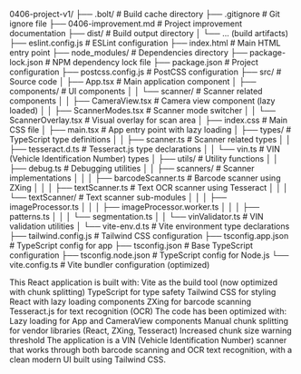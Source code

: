 
0406-project-v1/
├── .bolt/                      # Build cache directory
├── .gitignore                  # Git ignore file
├── 0406-improvement.md         # Project improvement documentation
├── dist/                       # Build output directory
│   └── ... (build artifacts)
├── eslint.config.js            # ESLint configuration
├── index.html                  # Main HTML entry point
├── node_modules/               # Dependencies directory
├── package-lock.json           # NPM dependency lock file
├── package.json                # Project configuration
├── postcss.config.js           # PostCSS configuration
├── src/                        # Source code
│   ├── App.tsx                 # Main application component
│   ├── components/             # UI components
│   │   └── scanner/            # Scanner related components
│   │       ├── CameraView.tsx  # Camera view component (lazy loaded)
│   │       ├── ScannerModes.tsx # Scanner mode switcher
│   │       └── ScannerOverlay.tsx # Visual overlay for scan area
│   ├── index.css               # Main CSS file
│   ├── main.tsx                # App entry point with lazy loading
│   ├── types/                  # TypeScript type definitions
│   │   ├── scanner.ts          # Scanner related types
│   │   ├── tesseract.d.ts      # Tesseract.js type declarations
│   │   └── vin.ts              # VIN (Vehicle Identification Number) types
│   ├── utils/                  # Utility functions
│   │   ├── debug.ts            # Debugging utilities
│   │   ├── scanners/           # Scanner implementations
│   │   │   ├── barcodeScanner.ts # Barcode scanner using ZXing
│   │   │   ├── textScanner.ts  # Text OCR scanner using Tesseract
│   │   │   └── textScanner/    # Text scanner sub-modules
│   │   │       ├── imageProcessor.ts
│   │   │       ├── imageProcessor.worker.ts
│   │   │       ├── patterns.ts
│   │   │       └── segmentation.ts
│   │   └── vinValidator.ts     # VIN validation utilities
│   └── vite-env.d.ts           # Vite environment type declarations
├── tailwind.config.js          # Tailwind CSS configuration
├── tsconfig.app.json           # TypeScript config for app
├── tsconfig.json               # Base TypeScript configuration
├── tsconfig.node.json          # TypeScript config for Node.js
└── vite.config.ts              # Vite bundler configuration (optimized)


This React application is built with:
Vite as the build tool (now optimized with chunk splitting)
TypeScript for type safety
Tailwind CSS for styling
React with lazy loading components
ZXing for barcode scanning
Tesseract.js for text recognition (OCR)
The code has been optimized with:
Lazy loading for App and CameraView components
Manual chunk splitting for vendor libraries (React, ZXing, Tesseract)
Increased chunk size warning threshold
The application is a VIN (Vehicle Identification Number) scanner that works through both barcode scanning and OCR text recognition, with a clean modern UI built using Tailwind CSS.












